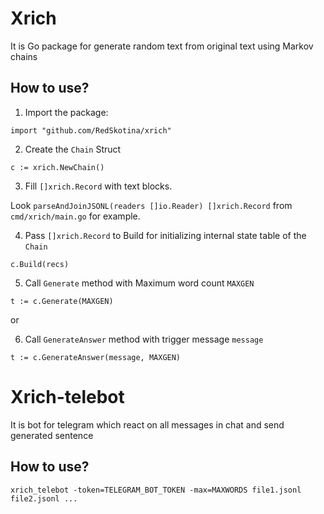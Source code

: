 # Xrich 

It is Go package for generate random text from original text using Markov chains

## How to use?

1. Import the package:

`import "github.com/RedSkotina/xrich"`

2. Create the `Chain` Struct

`c := xrich.NewChain()`

3. Fill `[]xrich.Record` with text blocks.

Look `parseAndJoinJSONL(readers []io.Reader) []xrich.Record` from `cmd/xrich/main.go` for example.

4. Pass  `[]xrich.Record` to Build for initializing internal state table of the `Chain`

`c.Build(recs)`

5. Call `Generate` method with Maximum word count `MAXGEN`    

`t := c.Generate(MAXGEN)`

or

6. Call `GenerateAnswer` method with trigger message `message`

`t := c.GenerateAnswer(message, MAXGEN)`


# Xrich-telebot

It is bot for telegram which react on all messages in chat and send generated sentence

## How to use?

`xrich_telebot -token=TELEGRAM_BOT_TOKEN -max=MAXWORDS file1.jsonl file2.jsonl ...`
